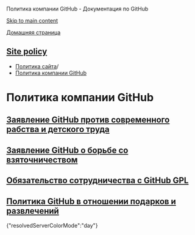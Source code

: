 Политика компании GitHub - Документация по GitHub

[Skip to main content](#main-content)

[Домашняя страница](/ru)

[Site policy](/ru/site-policy)
----------

* [Политика сайта](/ru/site-policy)/
* [Политика компании GitHub](/ru/site-policy/github-company-policies)

Политика компании GitHub
==========

[Заявление GitHub против современного рабства и детского труда](/ru/site-policy/github-company-policies/github-statement-against-modern-slavery-and-child-labor)
----------

[Заявление GitHub о борьбе со взяточничеством](/ru/site-policy/github-company-policies/github-anti-bribery-statement)
----------

[Обязательство сотрудничества с GitHub GPL](/ru/site-policy/github-company-policies/github-gpl-cooperation-commitment)
----------

[Политика GitHub в отношении подарков и развлечений](/ru/site-policy/github-company-policies/github-gifts-and-entertainment-policy)
----------

{"resolvedServerColorMode":"day"}
